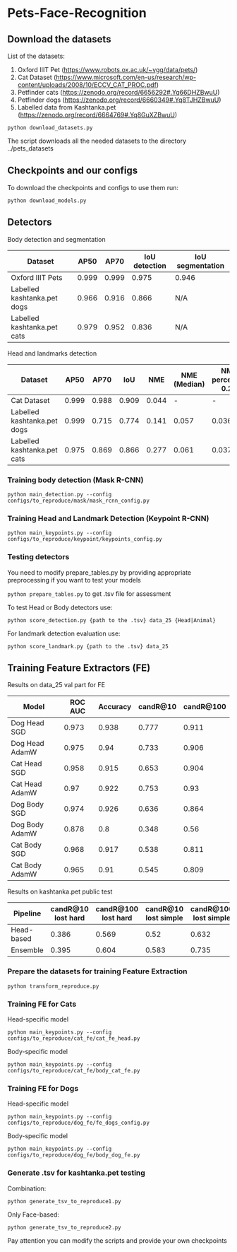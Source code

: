 # Pets-Face-Recognition

## Download the datasets
List of the datasets:
1. Oxford IIIT Pet (https://www.robots.ox.ac.uk/~vgg/data/pets/)
2. Cat Dataset (https://www.microsoft.com/en-us/research/wp-content/uploads/2008/10/ECCV_CAT_PROC.pdf)
3. Petfinder cats (https://zenodo.org/record/6656292#.Yq66DHZBwuU)
4. Petfinder dogs (https://zenodo.org/record/6660349#.Yq8TJHZBwuU)
5. Labelled data from Kashtanka.pet (https://zenodo.org/record/6664769#.Yq8GuXZBwuU)

`python download_datasets.py`

The script downloads all the needed datasets to the directory ../pets_datasets

## Checkpoints and our configs

To download the checkpoints and configs to use them run:

`python download_models.py`

## Detectors

Body detection and segmentation 

| Dataset | AP50 | AP70 | IoU detection | IoU segmentation | 
| ------- | ---------- | ---------- | ---------- | ---------- |
| Oxford IIIT Pets | 0.999 | 0.999 | 0.975 | 0.946 |
| Labelled kashtanka.pet dogs | 0.966 | 0.916 | 0.866 | N/A | 
| Labelled kashtanka.pet cats | 0.979 | 0.952 | 0.836| N/A |

Head and landmarks detection

| Dataset | AP50 | AP70 | IoU | NME | NME (Median) | NME percentile 0.25 | NME percentile 0.75|
| ------- | ---------- | ---------- | ---------- | ---------- | ---------- | ---------- | ---------- |
| Cat Dataset | 0.999 | 0.988 | 0.909 | 0.044 | - | - | - |
| Labelled kashtanka.pet dogs | 0.999 | 0.715 | 0.774 | 0.141 | 0.057 | 0.036 | 0.088 | 
| Labelled kashtanka.pet cats | 0.975 | 0.869 | 0.866 | 0.277 | 0.061 | 0.037 | 0.094 |

### Training body detection (Mask R-CNN)

`python main_detection.py --config configs/to_reproduce/mask/mask_rcnn_config.py`

### Training Head and Landmark Detection (Keypoint R-CNN)

`python main_keypoints.py --config configs/to_reproduce/keypoint/keypoints_config.py`


### Testing detectors

You need to modify prepare_tables.py by providing appropriate preprocessing if you want to test your models

`python prepare_tables.py` to get .tsv file for assessment

To test Head or Body detectors use:

`python score_detection.py {path to the .tsv} data_25 {Head|Animal}`

For landmark detection evaluation use:

`python score_landmark.py {path to the .tsv} data_25`


## Training Feature Extractors (FE)

Results on data_25 val part for FE

| Model | ROC AUC | Accuracy | candR@10 | candR@100 |
| ------- | ---------- | ---------- | ---------- | ---------- | 
| Dog Head SGD | 0.973 | 0.938 | 0.777 | 0.911 | 
| Dog Head AdamW | 0.975 | 0.94 | 0.733 | 0.906 |
| Cat Head SGD | 0.958 | 0.915 | 0.653 | 0.904 |
| Cat Head AdamW | 0.97 | 0.922 | 0.753 | 0.93 |
| Dog Body SGD | 0.974 | 0.926 | 0.636 | 0.864 | 
| Dog Body AdamW | 0.878 | 0.8 | 0.348 | 0.56 |
| Cat Body SGD | 0.968 | 0.917 | 0.538 | 0.811 |
| Cat Body AdamW | 0.965 | 0.91 | 0.545 | 0.809 |

Results on kashtanka.pet public test

| Pipeline | candR@10 lost hard | candR@100 lost hard | candR@10 lost simple | candR@100 lost simple |
| ------- | ---------- | ---------- | ---------- | ---------- | 
| Head-based | 0.386 | 0.569 | 0.52 | 0.632 | 
| Ensemble | 0.395 | 0.604 | 0.583 | 0.735 |

### Prepare the datasets for training Feature Extraction

`python transform_reproduce.py`


### Training FE for Cats
Head-specific model

`python main_keypoints.py --config configs/to_reproduce/cat_fe/cat_fe_head.py`

Body-specific model

`python main_keypoints.py --config configs/to_reproduce/cat_fe/body_cat_fe.py`

### Training FE for Dogs
Head-specific model

`python main_keypoints.py --config configs/to_reproduce/dog_fe/fe_dogs_config.py`

Body-specific model

`python main_keypoints.py --config configs/to_reproduce/dog_fe/body_dog_fe.py`


### Generate .tsv for kashtanka.pet testing

Combination:

`python generate_tsv_to_reproduce1.py`

Only Face-based:

`python generate_tsv_to_reproduce2.py`

Pay attention you can modify the scripts and provide your own checkpoints